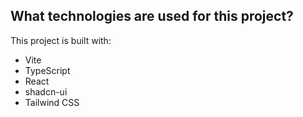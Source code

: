 ## What technologies are used for this project?

This project is built with:

- Vite
- TypeScript
- React
- shadcn-ui
- Tailwind CSS












